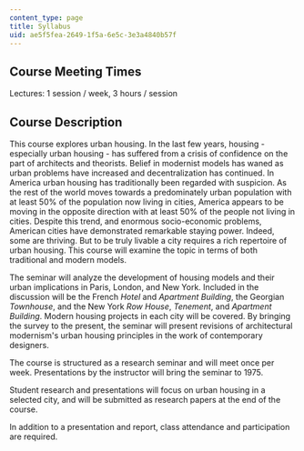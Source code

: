 ```yaml
---
content_type: page
title: Syllabus
uid: ae5f5fea-2649-1f5a-6e5c-3e3a4840b57f
---
```


Course Meeting Times
--------------------

Lectures: 1 session / week, 3 hours / session

Course Description
------------------

This course explores urban housing. In the last few years, housing - especially urban housing - has suffered from a crisis of confidence on the part of architects and theorists. Belief in modernist models has waned as urban problems have increased and decentralization has continued. In America urban housing has traditionally been regarded with suspicion. As the rest of the world moves towards a predominately urban population with at least 50% of the population now living in cities, America appears to be moving in the opposite direction with at least 50% of the people not living in cities. Despite this trend, and enormous socio-economic problems, American cities have demonstrated remarkable staying power. Indeed, some are thriving. But to be truly livable a city requires a rich repertoire of urban housing. This course will examine the topic in terms of both traditional and modern models.

The seminar will analyze the development of housing models and their urban implications in Paris, London, and New York. Included in the discussion will be the French _Hotel_ and _Apartment Building_, the Georgian _Townhouse_, and the New York _Row House_, _Tenement_, and _Apartment Building_. Modern housing projects in each city will be covered. By bringing the survey to the present, the seminar will present revisions of architectural modernism's urban housing principles in the work of contemporary designers.

The course is structured as a research seminar and will meet once per week. Presentations by the instructor will bring the seminar to 1975.

Student research and presentations will focus on urban housing in a selected city, and will be submitted as research papers at the end of the course.

In addition to a presentation and report, class attendance and participation are required.